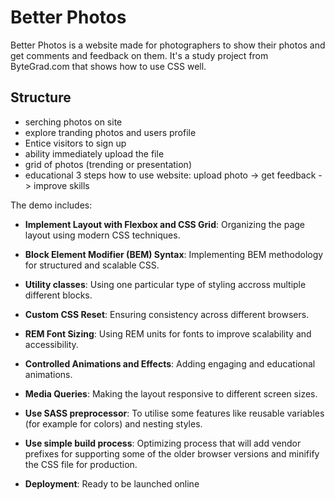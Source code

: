 # Better Photos

Better Photos is a website made for photographers to show their photos and get comments and feedback on them. It's a study project from ByteGrad.com that shows how to use CSS well.

## Structure

- serching photos on site
- explore tranding photos and users profile
- Entice visitors to sign up
- ability immediately upload the file
- grid of photos (trending or presentation)
- educational 3 steps how to use website: upload photo -> get feedback -> improve skills

The demo includes:

- **Implement Layout with Flexbox and CSS Grid**: Organizing the page layout using modern CSS techniques.
- **Block Element Modifier (BEM) Syntax**: Implementing BEM methodology for structured and scalable CSS.
- **Utility classes**: Using one particular type of styling accross multiple different blocks.
- **Custom CSS Reset**: Ensuring consistency across different browsers.
- **REM Font Sizing**: Using REM units for fonts to improve scalability and accessibility.
- **Controlled Animations and Effects**: Adding engaging and educational animations.
- **Media Queries**: Making the layout responsive to different screen sizes.
- **Use SASS preprocessor**: To utilise some features like reusable variables (for example for colors) and nesting styles.
- **Use simple build process**: Optimizing process that will add vendor prefixes for supporting some of the older browser versions and minifify the CSS file for production. 

- **Deployment**: Ready to be launched online
